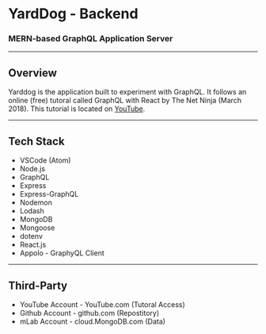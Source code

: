 # YardDog - Backend

### MERN-based GraphQL Application Server

---

## **Overview**

Yarddog is the application built to experiment with GraphQL.
It follows an online (free) tutoral called GraphQL with React by The Net Ninja (March 2018).
This tutorial is located on [YouTube](https://youtu.be/Y0lDGjwRYKw).

---

## **Tech Stack**

- VSCode (Atom)
- Node.js
- GraphQL
- Express
- Express-GraphQL
- Nodemon
- Lodash
- MongoDB
- Mongoose
- dotenv
- React.js
- Appolo - GraphyQL Client

---

## **Third-Party**

- YouTube Account - YouTube.com (Tutoral Access)
- Github Account - github.com (Repostitory)
- mLab Account - cloud.MongoDB.com (Data)
